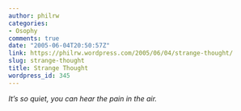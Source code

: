 ```yaml
---
author: philrw
categories:
- Osophy
comments: true
date: "2005-06-04T20:50:57Z"
link: https://philrw.wordpress.com/2005/06/04/strange-thought/
slug: strange-thought
title: Strange Thought
wordpress_id: 345
---
```


_It’s so quiet, you can hear the pain in the air._




